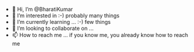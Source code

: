 - 👋 Hi, I’m @BharatiKumar
- 👀 I’m interested in :-) probably many things
- 🌱 I’m currently learning ... :-) few things
- 💞️ I’m looking to collaborate on ...
- 📫 How to reach me ... if you know me, you already know how to reach me

<!---
BharatiKumar/BharatiKumar is a ✨ special ✨ repository because its `README.md` (this file) appears on your GitHub profile.
You can click the Preview link to take a look at your changes.
--->
